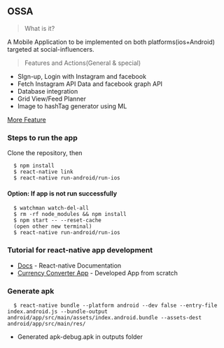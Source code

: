 ## OSSA

> What is it?

A Mobile Application to be implemented on both platforms(ios+Android) targeted at social-influencers.

> Features and Actions(General & special)

* SIgn-up, Login with Instagram and facebook
* Fetch Instagram API Data and facebook graph API
* Database integration
* Grid View/Feed Planner
* Image to hashTag generator using ML

[More Feature](https://docs.google.com/document/d/1tA-Ore8k4HzAYrcp2WwivmJzrJCrGNBFkdEplZHMPA8/edit?usp=sharing)

### Steps to run the app

Clone the repository, then

```
  $ npm install
  $ react-native link
  $ react-native run-android/run-ios
```

#### Option: If app is not run successfully
```
  $ watchman watch-del-all
  $ rm -rf node_modules && npm install
  $ npm start -- --reset-cache
  (open other new terminal)
  $ react-native run-android/run-ios
```

### Tutorial for react-native app development

* [Docs](https://facebook.github.io/react-native/docs/getting-started.html) - React-native Documentation
* [Currency Converter App](https://learn.handlebarlabs.com/p/react-native-basics-build-a-currency-converter) - Developed App from scratch

### Generate apk

```
  $ react-native bundle --platform android --dev false --entry-file index.android.js --bundle-output android/app/src/main/assets/index.android.bundle --assets-dest android/app/src/main/res/
```

* Generated apk-debug.apk in outputs folder
